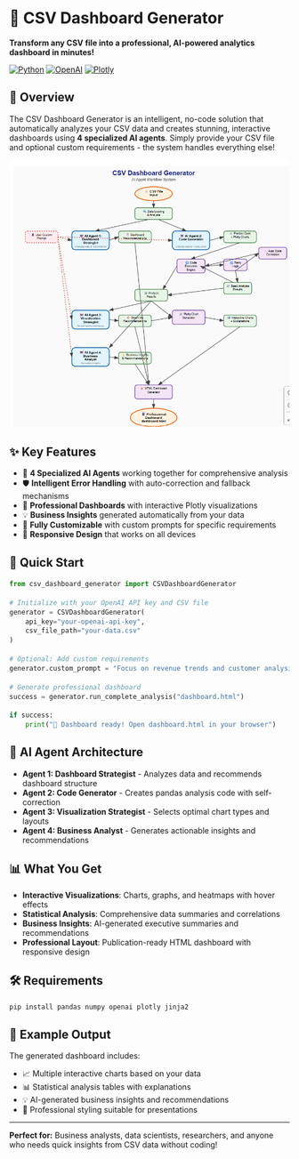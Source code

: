 # 🚀 CSV Dashboard Generator

**Transform any CSV file into a professional, AI-powered analytics dashboard in minutes!**

[![Python](https://img.shields.io/badge/Python-3.7+-blue.svg)](https://python.org)
[![OpenAI](https://img.shields.io/badge/OpenAI-GPT--5-green.svg)](https://openai.com)
[![Plotly](https://img.shields.io/badge/Plotly-Interactive-orange.svg)](https://plotly.com)

## 📖 Overview

The CSV Dashboard Generator is an intelligent, no-code solution that automatically analyzes your CSV data and creates stunning, interactive dashboards using **4 specialized AI agents**. Simply provide your CSV file and optional custom requirements - the system handles everything else!

![AI Workflow Overview](nocode.png)

## ✨ Key Features

- 🤖 **4 Specialized AI Agents** working together for comprehensive analysis
- 🛡️ **Intelligent Error Handling** with auto-correction and fallback mechanisms  
- 🎨 **Professional Dashboards** with interactive Plotly visualizations
- 💡 **Business Insights** generated automatically from your data
- 🔧 **Fully Customizable** with custom prompts for specific requirements
- 📱 **Responsive Design** that works on all devices

## 🚀 Quick Start

```python
from csv_dashboard_generator import CSVDashboardGenerator

# Initialize with your OpenAI API key and CSV file
generator = CSVDashboardGenerator(
    api_key="your-openai-api-key",
    csv_file_path="your-data.csv"
)

# Optional: Add custom requirements
generator.custom_prompt = "Focus on revenue trends and customer analysis"

# Generate professional dashboard
success = generator.run_complete_analysis("dashboard.html")

if success:
    print("🎉 Dashboard ready! Open dashboard.html in your browser")
```

## 🤖 AI Agent Architecture

- **Agent 1: Dashboard Strategist** - Analyzes data and recommends dashboard structure
- **Agent 2: Code Generator** - Creates pandas analysis code with self-correction
- **Agent 3: Visualization Strategist** - Selects optimal chart types and layouts
- **Agent 4: Business Analyst** - Generates actionable insights and recommendations

## 📊 What You Get

- **Interactive Visualizations**: Charts, graphs, and heatmaps with hover effects
- **Statistical Analysis**: Comprehensive data summaries and correlations
- **Business Insights**: AI-generated executive summaries and recommendations
- **Professional Layout**: Publication-ready HTML dashboard with responsive design

## 🛠️ Requirements

```bash
pip install pandas numpy openai plotly jinja2
```

## 📁 Example Output

The generated dashboard includes:
- 📈 Multiple interactive charts based on your data
- 📊 Statistical analysis tables with explanations
- 💡 AI-generated business insights and recommendations
- 🎨 Professional styling suitable for presentations

---

**Perfect for:** Business analysts, data scientists, researchers, and anyone who needs quick insights from CSV data without coding!
